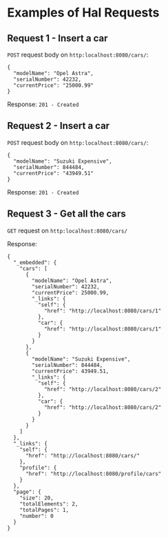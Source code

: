 # Examples of Hal Requests
## Request 1 - Insert a car
`POST` request body on `http:localhost:8080/cars/`:
```
{
  "modelName": "Opel Astra",
  "serialNumber": 42232,
  "currentPrice": "25000.99"
}
```
Response: `201 - Created`
## Request 2 - Insert a car
`POST` request body on `http:localhost:8080/cars/`:
```
{
  "modelName": "Suzuki Expensive",
  "serialNumber": 844484,
  "currentPrice": "43949.51"
}
```
Response: `201 - Created`
## Request 3 - Get all the cars
`GET` request on `http:localhost:8080/cars/`

Response:
```
{
  "_embedded": {
    "cars": [
      {
        "modelName": "Opel Astra",
        "serialNumber": 42232,
        "currentPrice": 25000.99,
        "_links": {
          "self": {
            "href": "http://localhost:8080/cars/1"
          },
          "car": {
            "href": "http://localhost:8080/cars/1"
          }
        }
      },
      {
        "modelName": "Suzuki Expensive",
        "serialNumber": 844484,
        "currentPrice": 43949.51,
        "_links": {
          "self": {
            "href": "http://localhost:8080/cars/2"
          },
          "car": {
            "href": "http://localhost:8080/cars/2"
          }
        }
      }
    ]
  },
  "_links": {
    "self": {
      "href": "http://localhost:8080/cars/"
    },
    "profile": {
      "href": "http://localhost:8080/profile/cars"
    }
  },
  "page": {
    "size": 20,
    "totalElements": 2,
    "totalPages": 1,
    "number": 0
  }
}
```
